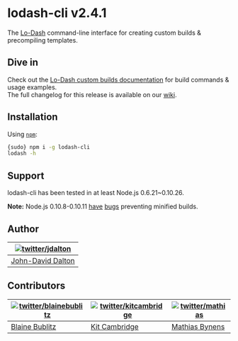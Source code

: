 # lodash-cli v2.4.1

The [Lo-Dash](http://lodash.com/) command-line interface for creating custom builds & precompiling templates.

## Dive in

Check out the [Lo-Dash custom builds documentation](http://lodash.com/custom-builds) for build commands & usage examples.<br>
The full changelog for this release is available on our [wiki](https://github.com/lodash/lodash-cli/wiki/Changelog).

## Installation

Using [`npm`](http://npmjs.org/):

```bash
{sudo} npm i -g lodash-cli
lodash -h
```

## Support

lodash-cli has been tested in at least Node.js 0.6.21~0.10.26.

**Note:** Node.js 0.10.8-0.10.11 [have](https://github.com/joyent/node/issues/5622) [bugs](https://github.com/joyent/node/issues/5688) preventing minified builds.

## Author

| [![twitter/jdalton](http://gravatar.com/avatar/299a3d891ff1920b69c364d061007043?s=70)](https://twitter.com/jdalton "Follow @jdalton on Twitter") |
|---|
| [John-David Dalton](http://allyoucanleet.com/) |

## Contributors

| [![twitter/blainebublitz](http://gravatar.com/avatar/ac1c67fd906c9fecd823ce302283b4c1?s=70)](https://twitter.com/blainebublitz "Follow @BlaineBublitz on Twitter") | [![twitter/kitcambridge](http://gravatar.com/avatar/6662a1d02f351b5ef2f8b4d815804661?s=70)](https://twitter.com/kitcambridge "Follow @kitcambridge on Twitter") | [![twitter/mathias](http://gravatar.com/avatar/24e08a9ea84deb17ae121074d0f17125?s=70)](https://twitter.com/mathias "Follow @mathias on Twitter") |
|---|---|---|
| [Blaine Bublitz](http://www.iceddev.com/) | [Kit Cambridge](http://kitcambridge.be/) | [Mathias Bynens](http://mathiasbynens.be/) |
